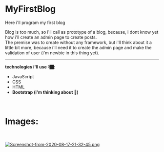 # MyFirstBlog
Here i'll program my first blog

Blog is too much, so i'll call as prototype of a blog, because, i dont know yet how i'll create an admin page to create posts.
<br>
The premise was to create without any framework, but i'll think about it a little bit more, because i'll need it to create the admin page and make the validation of user (i'm newbie in this thing yet).

****
**technologies i'll use 👇🏾:**

* JavaScript
* CSS
* HTML
* **Bootstrap (i'm thinking about 🤔)**

<br>
    <h1>Images:</h1>
<br>

[![Screenshot-from-2020-08-17-21-32-45.png](https://i.postimg.cc/J7TcZWML/Screenshot-from-2020-08-17-21-32-45.png)](https://postimg.cc/hhddR6Xy)